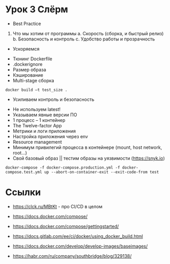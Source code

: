 # Урок 3 Слёрм

* Best Practice

1.	Что мы хотим от программы
  a.	Скорость (сборка, и быстрый релиз)
  b.	Безопасность и контроль
  c.	Удобство работы и прозрачность


* Ускоряемся 

-	Тюнинг Dockerfile
-	.dockerignore
-	Размер образа
-	Кэширование
-	Multi-stage сборка


```
docker build –t test_size .
```


* Усиливаем контроль и безопасность

- Не используем latest!
- Указываем  явные версии ПО
- 1 процесс – 1 контейнер
- The Twelve-factor App
- Метрики и логи приложения
- Настройка приложения через env
- Resource management
- Минимум привилегий процесса в контейнере (mount, host network, root…)
- Свой базовый образ || тестим образы на уязвимости (https://snyk.io)

```
docker-compose -f docker-compose.production.yml -f docker-compose.test.yml up --abort-on-container-exit --exit-code-from test
```

# Ссылки

* https://clck.ru/MBtKt - про CI/CD в целом

* https://docs.docker.com/compose/

* https://docs.docker.com/compose/gettingstarted/

* https://docs.gitlab.com/ee/ci/docker/using_docker_build.html

* https://docs.docker.com/develop/develop-images/baseimages/

* https://habr.com/ru/company/southbridge/blog/329138/